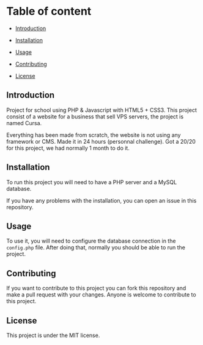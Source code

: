 # Table of content

- [Introduction](#introduction)

- [Installation](#installation)

- [Usage](#usage)

- [Contributing](#contributing)

- [License](#license)

## Introduction


Project for school using PHP & Javascript with HTML5 + CSS3. 
This project consist of a website for a business that sell VPS servers, the project is named Cursa.

Everything has been made from scratch, the website is not using any framework or CMS.
Made it in 24 hours (personnal challenge). Got a 20/20 for this project, we had normally 1 month to do it.

## Installation

To run this project you will need to have a PHP server and a MySQL database.

If you have any problems with the installation, you can open an issue in this repository.

## Usage

To use it, you will need to configure the database connection in the `config.php` file.
After doing that, normally you should be able to run the project.

## Contributing

If you want to contribute to this project you can fork this repository and make a pull request with your changes.
Anyone is welcome to contribute to this project.

## License

This project is under the MIT license.

